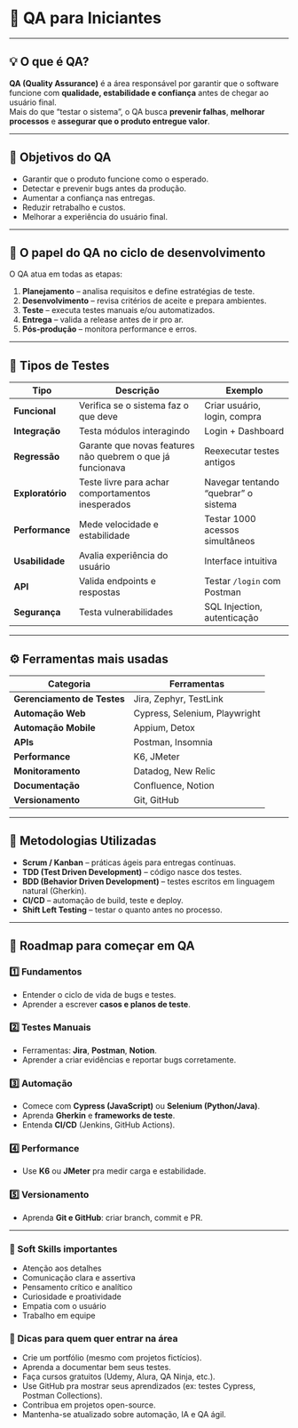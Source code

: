 # 🧪 QA para Iniciantes  

---

## 💡 O que é QA?

**QA (Quality Assurance)** é a área responsável por garantir que o software funcione com **qualidade, estabilidade e confiança** antes de chegar ao usuário final.  
Mais do que “testar o sistema”, o QA busca **prevenir falhas**, **melhorar processos** e **assegurar que o produto entregue valor**.

---

## 🎯 Objetivos do QA
- Garantir que o produto funcione como o esperado.  
- Detectar e prevenir bugs antes da produção.  
- Aumentar a confiança nas entregas.  
- Reduzir retrabalho e custos.  
- Melhorar a experiência do usuário final.  

---

## 🔄 O papel do QA no ciclo de desenvolvimento

O QA atua em todas as etapas:
1. **Planejamento** – analisa requisitos e define estratégias de teste.  
2. **Desenvolvimento** – revisa critérios de aceite e prepara ambientes.  
3. **Teste** – executa testes manuais e/ou automatizados.  
4. **Entrega** – valida a release antes de ir pro ar.  
5. **Pós-produção** – monitora performance e erros.  

---

## 🧩 Tipos de Testes

| Tipo | Descrição | Exemplo |
|------|------------|----------|
| **Funcional** | Verifica se o sistema faz o que deve | Criar usuário, login, compra |
| **Integração** | Testa módulos interagindo | Login + Dashboard |
| **Regressão** | Garante que novas features não quebrem o que já funcionava | Reexecutar testes antigos |
| **Exploratório** | Teste livre para achar comportamentos inesperados | Navegar tentando “quebrar” o sistema |
| **Performance** | Mede velocidade e estabilidade | Testar 1000 acessos simultâneos |
| **Usabilidade** | Avalia experiência do usuário | Interface intuitiva |
| **API** | Valida endpoints e respostas | Testar `/login` com Postman |
| **Segurança** | Testa vulnerabilidades | SQL Injection, autenticação |

---

## ⚙️ Ferramentas mais usadas

| Categoria | Ferramentas |
|------------|-------------|
| **Gerenciamento de Testes** | Jira, Zephyr, TestLink |
| **Automação Web** | Cypress, Selenium, Playwright |
| **Automação Mobile** | Appium, Detox |
| **APIs** | Postman, Insomnia |
| **Performance** | K6, JMeter |
| **Monitoramento** | Datadog, New Relic |
| **Documentação** | Confluence, Notion |
| **Versionamento** | Git, GitHub |

---

## 🧱 Metodologias Utilizadas

- **Scrum / Kanban** – práticas ágeis para entregas contínuas.  
- **TDD (Test Driven Development)** – código nasce dos testes.  
- **BDD (Behavior Driven Development)** – testes escritos em linguagem natural (Gherkin).  
- **CI/CD** – automação de build, teste e deploy.  
- **Shift Left Testing** – testar o quanto antes no processo.

---

## 🧭 Roadmap para começar em QA

### 1️⃣ Fundamentos
- Entender o ciclo de vida de bugs e testes.  
- Aprender a escrever **casos e planos de teste**.

### 2️⃣ Testes Manuais
- Ferramentas: **Jira**, **Postman**, **Notion**.  
- Aprender a criar evidências e reportar bugs corretamente.

### 3️⃣ Automação
- Comece com **Cypress (JavaScript)** ou **Selenium (Python/Java)**.  
- Aprenda **Gherkin** e **frameworks de teste**.  
- Entenda **CI/CD** (Jenkins, GitHub Actions).

### 4️⃣ Performance
- Use **K6** ou **JMeter** pra medir carga e estabilidade.

### 5️⃣ Versionamento
- Aprenda **Git e GitHub**: criar branch, commit e PR.

---

### 🧠 Soft Skills importantes

- Atenção aos detalhes
- Comunicação clara e assertiva
- Pensamento crítico e analítico
- Curiosidade e proatividade
- Empatia com o usuário
- Trabalho em equipe

### 🚀 Dicas para quem quer entrar na área

- Crie um portfólio (mesmo com projetos fictícios).
- Aprenda a documentar bem seus testes.
- Faça cursos gratuitos (Udemy, Alura, QA Ninja, etc.).
- Use GitHub pra mostrar seus aprendizados (ex: testes Cypress, Postman Collections).
- Contribua em projetos open-source.
- Mantenha-se atualizado sobre automação, IA e QA ágil.
